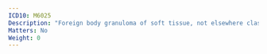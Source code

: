 ```yaml
---
ICD10: M6025
Description: "Foreign body granuloma of soft tissue, not elsewhere classified: Pelvic region and thigh"
Matters: No
Weight: 0
---
```

